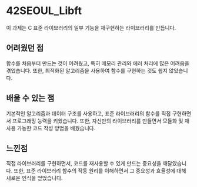 # 42SEOUL_Libft

이 과제는 C 표준 라이브러리의 일부 기능을 재구현하는 라이브러리를 만듭니다.

## 어려웠던 점

함수를 처음부터 만드는 것이 어려웠고, 특히 메모리 관리와 에러 처리에 많은 어려움을 겪었습니다. 또한, 최적화된 알고리즘을 사용하여 함수를 구현하는 것도 쉽지 않았습니다.

## 배울 수 있는 점

기본적인 알고리즘과 데이터 구조를 사용하고, 표준 라이브러리의 함수를 직접 구현하면서 프로그래밍 능력을 키웠습니다. 또한, 자신만의 라이브러리를 만들면서 모듈화 및 재사용 가능한 코드 작성 방법을 배웠습니다.

## 느낀점

직접 라이브러리를 구현하면서, 코드를 재사용할 수 있게 만드는 중요성을 깨달았습니다. 또한, 표준 라이브러리 함수의 작동 원리를 이해하면서 그 중요성과 효율성에 대해 새로운 인식을 얻었습니다.
